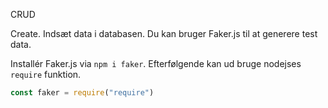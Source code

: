 
CRUD

Create. Indsæt data i databasen. Du kan bruger Faker.js til at generere test data.

Installér Faker.js via `npm i faker`.
Efterfølgende kan ud bruge nodejses `require` funktion.

```js
const faker = require("require")
```
